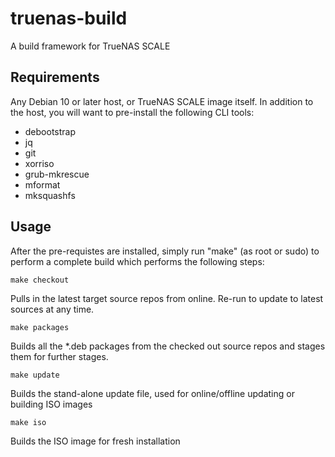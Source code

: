 # truenas-build

A build framework for TrueNAS SCALE

## Requirements

Any Debian 10 or later host, or TrueNAS SCALE image itself. In addition to the host, you will want to pre-install the following CLI tools:

* debootstrap
* jq
* git
* xorriso
* grub-mkrescue
* mformat
* mksquashfs


## Usage

After the pre-requistes are installed, simply run "make" (as root or sudo) to perform a complete build which performs the following steps:

``` make checkout ```

Pulls in the latest target source repos from online. Re-run to update to latest sources at any time.

``` make packages ```

Builds all the *.deb packages from the checked out source repos and stages them for further stages.

``` make update ```

Builds the stand-alone update file, used for online/offline updating or building ISO images

``` make iso ```

Builds the ISO image for fresh installation


